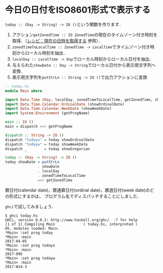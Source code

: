 今日の日付をISO8601形式で表示する
=================================

``today :: (Day -> String) -> IO ()``という関数を作ります．

1. アクション``getZonedTime :: IO ZonedTime``の現在のタイムゾーン付き時刻を取得．（[レシピ：現在の日時を取得する](https://github.com/haskell-jp/recipe-collection/blob/master/%E6%97%A5%E4%BB%98%E3%81%A8%E6%99%82%E5%88%BB/%E7%8F%BE%E5%9C%A8%E3%81%AE%E6%97%A5%E6%99%82%E3%82%92%E5%8F%96%E5%BE%97%E3%81%99%E3%82%8B.md#ローカルタイム) 参照）．
2. ``zonedTimeToLocalTime :: ZonedTime -> LocalTime``でタイムゾーン付き時刻からローカル時刻を抽出．
3. ``localDay :: LocalTime -> Day``でローカル時刻からローカル日付を抽出．
4. 与えられた``showDate :: Day -> String``でローカル日付から表示用文字列へ変換．
5. 表示用文字列を``putStrLn :: String -> IO ()``で出力アクションに変換

```haskell
-- today.hs
module Main where

import Data.Time (Day, localDay, zonedTimeToLocalTime, getZonedTime, showGregorian)
import Data.Time.Calendar.OrdinalDate (showOrdinalDate)
import Data.Time.Calendar.WeekDate (showWeekDate)
import System.Environment (getProgName)

main :: IO ()
main = dispatch =<< getProgName

dispatch :: String -> IO ()
dispatch "todayo" = today showOrdinalDate
dispatch "todayw" = today showWeekDate
dispatch _        = today showGregorian

today :: (Day -> String) -> IO ()
today showDate = putStrLn
               . showDate
               . localDay
               . zonedTimeToLocalTime
               =<< getZonedTime
```

暦日付(calendar date)，暦通算日付(ordinal date)，暦週日付(week date)のどの形式にするかは，
プログラム名でディスパッチすることにしました．

``ghci``で試してみましょう．

```
$ ghci today.hs
GHCi, version 8.0.2: http://www.haskell.org/ghc/  :? for help
[1 of 1] Compiling Main             ( today.hs, interpreted )
Ok, modules loaded: Main.
*Main> :set prog today
*Main> :main
2017-04-05
*Main> :set prog todayo
*Main> :main
2017-095
*Main> :set prog todayw
*Main> :main
2017-W14-3
```
